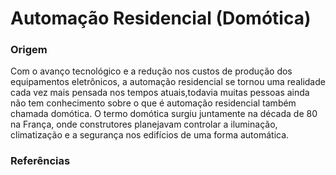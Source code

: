 # Automação Residencial (Domótica)

### Origem

  Com o avanço tecnológico e a redução nos custos de produção dos equipamentos eletrônicos, a automação residencial se tornou uma realidade cada vez mais pensada nos tempos atuais,todavia muitas pessoas ainda não tem conhecimento sobre o que é automação residencial também chamada domótica.
  O termo domótica surgiu juntamente na década de 80 na França, onde construtores planejavam controlar a iluminação, climatização e a segurança nos edifícios de uma forma automática.




### Referências


